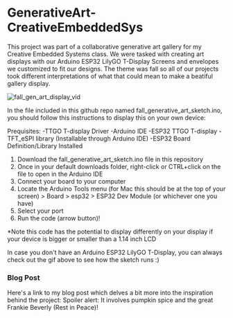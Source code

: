 # GenerativeArt-CreativeEmbeddedSys
This project was part of a collaborative generative art gallery for my Creative Embedded Systems class. We were tasked with creating art displays with our Arduino ESP32 LilyGO T-Display Screens and envelopes we customized to fit our designs. The theme was fall so all of our projects took different interpretations of what that could mean to make a beatiful gallery display.

![fall_gen_art_display_vid](https://github.com/user-attachments/assets/0652afef-7ed3-4730-8182-803a99da72ce)



In the file included in this github repo named fall_generative_art_sketch.ino, you should follow this instructions to display this on your own device:

Prequisites:
    -TTGO T-display Driver
    -Arduino IDE
    -ESP32 TTGO T-display
    -TFT_eSPI library (Installable through Arduino IDE)
    -ESP32 Board Definition/Library Installed
    

1. Download the fall_generative_art_sketch.ino file in this repository
2. Once in your default downloads folder, right-click or CTRL+click on the file to open in the Arduino IDE
3. Connect your board to your computer
4. Locate the Arduino Tools menu (for Mac this should be at the top of your screen) > Board > esp32 > ESP32 Dev Module (or whichever one you have)
5. Select your port
6. Run the code (arrow button)!

  *Note this code has the potential to display differently on your display if your device is bigger or smaller than a 1.14 inch LCD

In case you don't have an Arduino ESP32 LilyGO T-Display, you can always check out the gif above to see how the sketch runs :)


### Blog Post
Here's a link to my blog post which delves a bit more into the inspiration behind the project: 
Spoiler alert: It involves pumpkin spice and the great Frankie Beverly (Rest in Peace)!
